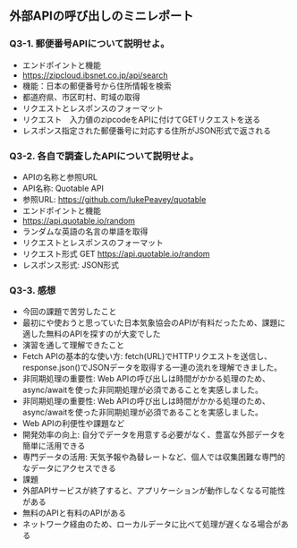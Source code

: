 ## 外部APIの呼び出しのミニレポート
### Q3-1. 郵便番号APIについて説明せよ。
* エンドポイントと機能
* https://zipcloud.ibsnet.co.jp/api/search
* 機能：日本の郵便番号から住所情報を検索
* 都道府県、市区町村、町域の取得
* リクエストとレスポンスのフォーマット
* リクエスト　入力値のzipcodeをAPIに付けてGETリクエストを送る
* レスポンス指定された郵便番号に対応する住所がJSON形式で返される
### Q3-2. 各自で調査したAPIについて説明せよ。
* APIの名称と参照URL
* API名称: Quotable API
* 参照URL: https://github.com/lukePeavey/quotable
* エンドポイントと機能
* https://api.quotable.io/random
* ランダムな英語の名言の単語を取得
* リクエストとレスポンスのフォーマット
* リクエスト形式 GET https://api.quotable.io/random
* レスポンス形式: JSON形式
### Q3-3. 感想
* 今回の課題で苦労したこと
* 最初にや使おうと思っていた日本気象協会のAPIが有料だったため、課題に適した無料のAPIを探すのが大変でした
* 演習を通して理解できたこと
* Fetch APIの基本的な使い方: fetch(URL)でHTTPリクエストを送信し、response.json()でJSONデータを取得する一連の流れを理解できました。
* 非同期処理の重要性: Web APIの呼び出しは時間がかかる処理のため、async/awaitを使った非同期処理が必須であることを実感しました。
* 非同期処理の重要性: Web APIの呼び出しは時間がかかる処理のため、async/awaitを使った非同期処理が必須であることを実感しました。
* Web APIの利便性や課題など
* 開発効率の向上: 自分でデータを用意する必要がなく、豊富な外部データを簡単に活用できる
* 専門データの活用: 天気予報や為替レートなど、個人では収集困難な専門的なデータにアクセスできる
* 課題
* 外部APIサービスが終了すると、アプリケーションが動作しなくなる可能性がある
* 無料のAPIと有料のAPIがある
* ネットワーク経由のため、ローカルデータに比べて処理が遅くなる場合がある
